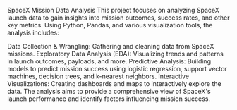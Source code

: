 SpaceX Mission Data Analysis
This project focuses on analyzing SpaceX launch data to gain insights into mission outcomes, success rates, and other key metrics. Using Python, Pandas, and various visualization tools, the analysis includes:

Data Collection & Wrangling: Gathering and cleaning data from SpaceX missions.
Exploratory Data Analysis (EDA): Visualizing trends and patterns in launch outcomes, payloads, and more.
Predictive Analysis: Building models to predict mission success using logistic regression, support vector machines, decision trees, and k-nearest neighbors.
Interactive Visualizations: Creating dashboards and maps to interactively explore the data.
The analysis aims to provide a comprehensive view of SpaceX's launch performance and identify factors influencing mission success.
